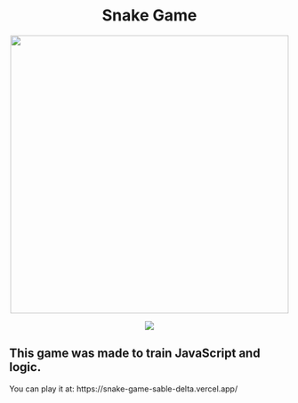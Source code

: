 <h1 align="center">Snake Game</h1>

<div align="center">
  <img width="500px" src="https://user-images.githubusercontent.com/31144383/192079443-2dbe1fff-8e92-42b4-aed3-b6389f49329d.png">
</div>

<p align="center">
  <img src="https://img.shields.io/badge/STATUS-EM%20DESENVOLVIMENTO-green?style=for-the-badge"/>
</p>

###

## This game was made to train JavaScript and logic.
<p> 
  You can play it at: https://snake-game-sable-delta.vercel.app/
</p>
